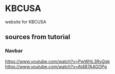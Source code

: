# KBCUSA
 website for KBCUSA

 ## sources from tutorial
 ### Navbar
 https://www.youtube.com/watch?v=PwWHL3RyQgk  
 https://www.youtube.com/watch?v=At4B7A4GOPg  
